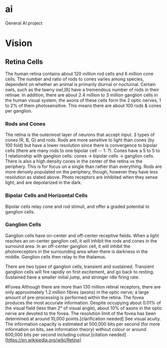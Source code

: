 # ai
General AI project

# Vision
## Retina Cells
The human retina contains about 120 million rod cells and 6 million cone cells. The number and ratio of rods to cones varies among species, dependent on whether an animal is primarily diurnal or nocturnal. Certain owls, such as the tawny owl,[6] have a tremendous number of rods in their retinae. In addition, there are about 2.4 million to 3 million ganglion cells in the human visual system, the axons of these cells form the 2 optic nerves, 1 to 2% of them photosensitive.  This means there are about 100 rods & cones per ganglion.

### Rods and Cones
The retina is the outermost layer of neurons that accept input.  3 types of cones (R, B, G) and rods.  Rods are more sensitive to light than cones (by 100 fold) but have a lower resolution since there is convergence to bipolar cells (there are many rods to one bipolar cell -- 1: ?).  Cones have a 5 to 5 to 1 relationship with ganglion cells:  cones -> bipolar cells -> ganglion cells.  There is also a high density cones in the center of the retina vs the periphery.  This is for focus on a single than rather than everything. Rods are more densely populated on the periphery, though, however they have less resolution as stated above.  Photo receptors are inhibited when they sense light, and are depolarized in the dark.

### Bipolar Cells and Horizontal Cells
Bipolar cells relay cone and rod stimuli, and offer a graded potential to ganglion cells.  

### Ganglion Cells
Ganglion cells have on-center and off-center receptive fields.  When a light reaches an on-center ganglion cell, it will inhibit the rods and cones in the surround area.  In an off-center ganglion cell, it will inhibit the photoreceptors in the surrounding area when there is darkness in the middle.  Ganglion cells then relay to the thalamus.

There are two types of ganglion cells, transient and sustained.  Transient ganglion cells will fire rapidly on first excitement, and go back to resting.  Sustained have a smaller initial jump, and stronger idle firing rate.

#Fovea
Although there are more than 130 million retinal receptors, there are only approximately 1.2 million fibres (axons) in the optic nerve; a large amount of pre-processing is performed within the retina. The fovea produces the most accurate information. Despite occupying about 0.01% of the visual field (less than 2° of visual angle), about 10% of axons in the optic nerve are devoted to the fovea. The resolution limit of the fovea has been determined at around 10,000 points.[clarification needed] See visual acuity. The information capacity is estimated at 500,000 bits per second (for more information on bits, see information theory) without colour or around 600,000 bits per second including colour.[citation needed] [https://en.wikipedia.org/wiki/Retina]
